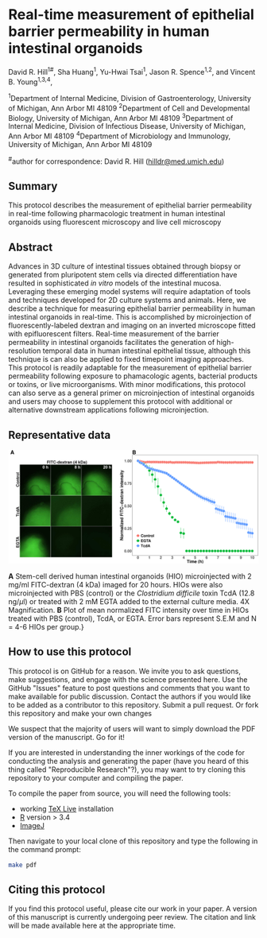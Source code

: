 # Real-time measurement of epithelial barrier permeability in human intestinal organoids

David R. Hill<sup>1#</sup>, Sha Huang<sup>1</sup>, Yu-Hwai Tsai<sup>1</sup>, Jason R. Spence<sup>1,2</sup>, and Vincent B. Young<sup>1,3,4</sup>,

<sup>1</sup>Department of Internal Medicine, Division of Gastroenterology, University of Michigan, Ann Arbor MI 48109
<sup>2</sup>Department of Cell and Developmental Biology, University of Michigan, Ann Arbor MI 48109 
<sup>3</sup>Department of Internal Medicine, Division of Infectious Disease, University of Michigan, Ann Arbor MI 48109
<sup>4</sup>Department of Microbiology and Immunology, University of Michigan, Ann Arbor MI 48109

<sup>#</sup>author for correspondence:
David R. Hill (hilldr@med.umich.edu)

## Summary 

This protocol describes the measurement of epithelial barrier permeability in real-time following pharmacologic treatment in human intestinal organoids using fluorescent microscopy and live cell microscopy

## Abstract

Advances in 3D culture of intestinal tissues obtained through biopsy or generated from pluripotent stem cells via directed differentiation have resulted in sophisticated *in vitro* models of the intestinal mucosa. Leveraging these emerging model systems will require adaptation of tools and techniques developed for 2D culture systems and animals. Here, we describe a technique for measuring epithelial barrier permeability in human intestinal organoids in real-time. This is accomplished by microinjection of fluorescently-labeled dextran and imaging on an inverted microscope fitted with epifluorescent filters. Real-time measurement of the barrier permeability in intestinal organoids facilitates the generation of high-resolution temporal data in human intestinal epithelial tissue, although this technique is can also be applied to fixed timepoint imaging approaches. This protocol is readily adaptable for the measurement of epithelial barrier permeability following exposure to phamacologic agents, bacterial products or toxins, or live microorganisms.  With minor modifications, this protocol can also serve as a general primer on microinjection of intestinal organoids and users may choose to supplement this protocol with additional or alternative downstream applications following microinjection.

## Representative data

![](results/figure4.png)

__A__ Stem-cell derived human intestinal organoids (HIO) microinjected with 2 mg/ml FITC-dextran (4 kDa) imaged for 20 hours. HIOs were also microinjected with PBS (control) or the *Clostridium difficile* toxin TcdA (12.8 ng/$\mu$l) or treated with 2 mM EGTA added to the external culture media. 4X Magnification. __B__ Plot of mean normalized FITC intensity over time in HIOs treated with PBS (control), TcdA, or EGTA. Error bars represent S.E.M and N = 4-6 HIOs per group.}

## How to use this protocol

This protocol is on GitHub for a reason. We invite you to ask questions, make suggestions, and engage with the science presented here. Use the GitHub "Issues" feature to post questions and comments that you want to make available for public discussion. Contact the authors if you would like to be added as a contributor to this repository. Submit a pull request. Or fork this repository and make your own changes

We suspect that the majority of users will want to simply download the PDF version of the manuscript. Go for it!

If you are interested in understanding the inner workings of the code for conducting the analysis and generating the paper (have you heard of this thing called "Reproducible Research"?), you may want to try cloning this repository to your computer and compiling the paper.

To compile the paper from source, you will need the following tools:
* working [TeX Live](https://www.tug.org/texlive/) installation
* [R](https://cran.r-project.org/) version > 3.4
* [ImageJ](https://imagej.nih.gov/ij/)

Then navigate to your local clone of this repository and type the following in the command prompt:

```sh
make pdf
```

## Citing this protocol

If you find this protocol useful, please cite our work in your paper. A version of this manuscript is currently undergoing peer review. The citation and link will be made available here at the appropriate time.
